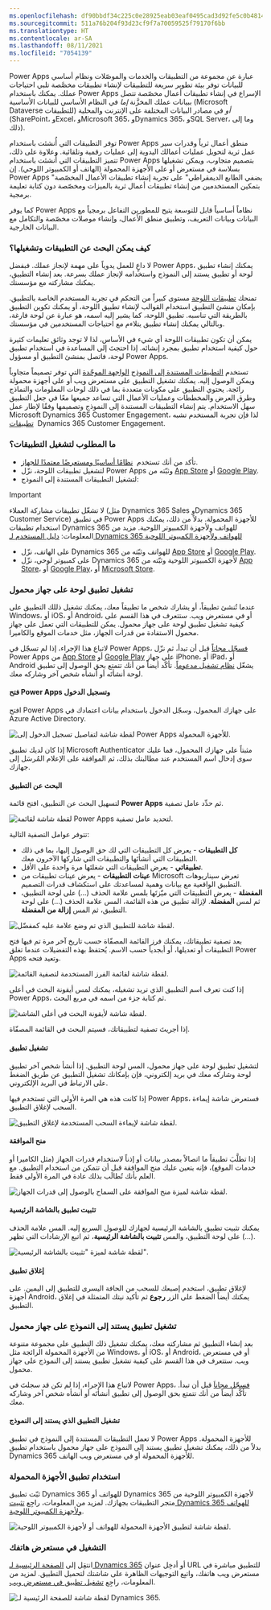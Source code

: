 ```yaml
---
ms.openlocfilehash: df90bbdf34c225c0e28925eab03eaf0495cad3d92fe5c0b4814f95bd34650de0
ms.sourcegitcommit: 511a76b204f93d23cf9f7a70059525f79170f6bb
ms.translationtype: HT
ms.contentlocale: ar-SA
ms.lasthandoff: 08/11/2021
ms.locfileid: "7054139"
---
```

Power Apps عبارة عن مجموعة من التطبيقات والخدمات والموصّلات ونظام أساسي للبيانات توفر بيئة تطوير سريعة للتطبيقات لإنشاء تطبيقات مخصَّصة تلبي احتياجات عملك. يمكنك باستخدام Power Apps الإسراع في إنشاء تطبيقات أعمال مخصّصة تتصل ببيانات عملك المخزَّنة *إما* في النظام الأساسي للبيانات الأساسية (Microsoft Dataverse للتطبيقات) *أو* في مصادر البيانات المختلفة على الإنترنت والمحلية (SharePoint، وExcel، وMicrosoft 365، وDynamics 365، وSQL Server، وما إلى ذلك).

توفر التطبيقات التي أُنشئت باستخدام Power Apps منطق أعمال ثرياً وقدرات سير عمل ثرية لتحويل عمليات أعمالك اليدوية إلى عمليات رقمية وتلقائية. وعلاوة على ذلك، تتميز التطبيقات التي أُنشئت باستخدام Power Apps بتصميم متجاوب، ويمكن تشغيلها بسلاسة في مستعرض أو على الأجهزة المحمولة (الهاتف أو الكمبيوتر اللوحي). إن Power Apps "يضفي الطابع الديمقراطي" على تجربة إنشاء تطبيقات الأعمال المخصّصة بتمكين المستخدمين من إنشاء تطبيقات أعمال ثرية بالميزات ومخصّصة دون كتابة تعليمة برمجية.

كما يوفر Power Apps نظاماً أساسياً قابل للتوسعة يتيح للمطورين التفاعل برمجياً مع البيانات وبيانات التعريف، وتطبيق منطق الأعمال، وإنشاء موصلات مخصّصة والتكامل مع البيانات الخارجية.

### <a name="how-to-find-and-run-apps"></a>كيف يمكن البحث عن التطبيقات وتشغيلها؟

لا داعٍ للعمل يدوياً على مهمة لإنجاز عملك. فبفضل Power Apps، يمكنك إنشاء تطبيق لوحة أو تطبيق يستند إلى النموذج واستخدامه لإنجاز عملك بسرعة. بعد إنشاء التطبيق، يمكنك مشاركته مع مؤسستك.

تمنحك [تطبيقات اللوحة](/powerapps/maker/canvas-apps/getting-started) مستوى كبيراً من التحكم في تجربة المستخدم الخاصة بالتطبيق. بإمكان منشئ التطبيق استخدام القوالب لإنشاء تطبيق اللوحة، أو يمكنك تكوين التطبيق بالطريقة التي تناسبه. تطبيق اللوحة، كما يشير إليه اسمه، هو عبارة عن لوحة فارغة، وبالتالي يمكنك إنشاء تطبيق يتلاءم مع احتياجات المستخدمين في مؤسستك.

يمكن أن تكون تطبيقات اللوحة أي شيء في الأساس، لذا لا توجد وثائق تعليمات كثيرة حول كيفية استخدام تطبيق بمجرد إنشائه. إذا احتجتَ إلى المساعدة في استخدام تطبيق لوحة، فاتصل بمنشئ التطبيق أو مسؤول Power Apps.

تستخدم [التطبيقات المستندة إلى النموذج](/powerapps/maker/model-driven-apps/model-driven-app-overview) [الواجهة الموحّدة](/powerapps/user/unified-interface) التي توفر تصميماً متجاوباً ويمكن الوصول إليه. يمكنك تشغيل التطبيق على مستعرض ويب أو على أجهزة محمولة رائجة. يحتوي التطبيق على مكونات متعددة بما في ذلك لوحات المعلومات والنماذج وطرق العرض والمخططات وعمليات الأعمال التي تساعد جميعها معًا في جعل التطبيق سهل الاستخدام. يتم إنشاء التطبيقات المستندة إلى النموذج وتصميمها وفقًا لإطار عمل Microsoft Dynamics 365 Customer Engagement، لذا فإن تجربة المستخدم تشبه  [تطبيقات](/dynamics365/customer-engagement/basics/business-apps-dynamics-365) Dynamics 365 Customer Engagement.

### <a name="whats-required-to-run-apps"></a>ما المطلوب لتشغيل التطبيقات؟

- تأكد من أنك تستخدم  [نظامًا أساسيًا ومستعرضًا معتمدًا للجهاز](/powerapps/maker/canvas-apps/limits-and-config).
- لتشغيل تطبيقات اللوحة، نزّل Power Apps وثبّته من [App Store](https://itunes.apple.com/app/powerapps/id1047318566?mt=8) أو [Google Play](https://play.google.com/store/apps/details?id=com.microsoft.msapps).
- لتشغيل التطبيقات المستندة إلى النموذج:

> [!IMPORTANT]
> لا تشغّل تطبيقات مشاركة العملاء (مثل Dynamics 365 Sales وDynamics 365 Customer Service) في تطبيق Power Apps للأجهزة المحمولة. بدلاً من ذلك، يمكنك استخدام تطبيقات Dynamics 365 للهواتف ولأجهزة الكمبيوتر اللوحية. مزيد من المعلومات: [دليل المستخدم لـ Dynamics 365 للهواتف ولأجهزة الكمبيوتر اللوحية](/dynamics365/mobile-app/dynamics-365-phones-tablets-users-guide)

  - على الهاتف، نزّل Dynamics 365 للهواتف وثبّته من [App Store](https://itunes.apple.com/app/dynamics-crm-for-phones/id1003997947?ls=1&mt=8) أو [Google Play](https://play.google.com/store/apps/details?id=com.microsoft.crm.crmphone).
  - على كمبيوتر لوحي، نزّل Dynamics 365 لأجهزة الكمبيوتر اللوحية وثبّته من [App Store](https://itunes.apple.com/app/microsoft-dynamics-crm/id678800460?mt=8)، أو [Google Play](https://play.google.com/store/apps/details?id=com.microsoft.crm.crmtablet)، أو [Microsoft Store](https://www.microsoft.com/store/p/microsoft-dynamics-365/9nblggh4rfqp).

### <a name="run-a-canvas-app-on-a-mobile-device"></a>تشغيل تطبيق لوحة على جهاز محمول

عندما تُنشئ تطبيقاً، أو يشارك شخص ما تطبيقاً معك، يمكنك تشغيل ذللك التطبيق على Windows، أو iOS، أو Android، أو في مستعرض ويب. ستتعرف في هذا القسم على كيفية تشغيل تطبيق لوحة على جهاز محمول. يمكن للتطبيقات التي تعمل على جهاز محمول الاستفادة من قدرات الجهاز، مثل خدمات الموقع والكاميرا.

لاتباع هذا الإجراء، إذا لم تسجّل في Power Apps، [فسجّل مجاناً](https://make.powerapps.com/signup?redirect=marketing&email=) قبل أن تبدأ، ثم نزّل Power Apps من [App Store](https://itunes.apple.com/app/powerapps/id1047318566?mt=8) أو [Google Play](https://play.google.com/store/apps/details?id=com.microsoft.msapps) على جهاز iPhone، أو iPad، أو Android يشغّل [نظام تشغيل مدعوماً](/PowerApps/maker/canvas-apps/limits-and-config). تأكّد أيضاً من أنك تتمتع بحق الوصول إلى تطبيق لوحة أنشأتَه أو أنشأه شخص آخر وشاركه معك.

#### <a name="open-power-apps-and-sign-in"></a>فتح Power Apps وتسجيل الدخول

افتح Power Apps على جهازك المحمول، وسجّل الدخول باستخدام بيانات اعتمادك في Azure Active Directory.

![لقطة شاشة لتفاصيل تسجيل الدخول إلى Power Apps للأجهزة المحمولة.](../media/ppm_unit8_1.png)

إذا كان لديك تطبيق Microsoft Authenticator مثبتاً على جهازك المحمول، فما عليك سوى إدخال اسم المستخدم عند مطالبتك بذلك، ثم الموافقة على الإعلام المُرسَل إلى جهازك.

#### <a name="find-the-app"></a>البحث عن التطبيق

لتسهيل البحث عن التطبيق، افتح قائمة **Power Apps** ثم حدِّد عامل تصفية.

![لقطة شاشة لقائمة Power Apps لتحديد عامل تصفية.](../media/ppm_unit8_2.png)

تتوفر عوامل التصفية التالية:

- **كل التطبيقات** - يعرض كل التطبيقات التي لك حق الوصول إليها، بما في ذلك التطبيقات التي أنشأتَها والتطبيقات التي شاركها الآخرون معك.
- **تطبيقاتي** - يعرض التطبيقات التي شغلتَها مرة واحدة على الأقل.
- **عينات التطبيقات** - يعرض عينات تطبيقات من Microsoft تعرض سيناريوهات التطبيق الواقعية مع بيانات وهمية لمساعدتك على استكشاف قدرات التصميم.
- **المفضلة** - يعرض التطبيقات التي ميّزتَها بلمس علامة الحذف (...) على لوحة التطبيق، ثم لمس **المفضلة**. لإزالة تطبيق من هذه القائمة، المس علامة الحذف (...) على لوحة التطبيق، ثم المس **إزالة من المفضلة**.

![لقطة شاشة للتطبيق الذي تم وضع علامة عليه كمفضّل.](../media/ppm_unit8_3.png)

بعد تصفية تطبيقاتك، يمكنك فرز القائمة المصفّاة حسب تاريخ آخر مرة تم فيها فتح التطبيقات أو تعديلها، أو أبجدياً حسب الاسم. يُحتفظ بهذه التفضيلات عندما تغلق Power Apps وتعيد فتحه.

![لقطة شاشة لقائمة الفرز المستخدمة لتصفية القائمة.](../media/ppm_unit8_4.png)

إذا كنت تعرف اسم التطبيق الذي تريد تشغيله، يمكنك لمس أيقونة البحث في أعلى Power Apps، ثم كتابة جزء من اسمه في مربع البحث.

![لقطة شاشة لأيقونة البحث في أعلى الشاشة.](../media/ppm_unit8_5.png)

إذا أجريتَ تصفية لتطبيقاتك، فسيتم البحث في القائمة المصفّاة.

#### <a name="run-an-app"></a>تشغيل تطبيق

لتشغيل تطبيق لوحة على جهاز محمول، المس لوحة التطبيق. إذا أنشأ شخص آخر تطبيق لوحة وشاركه معك في بريد إلكتروني، فإن بإمكانك تشغيل التطبيق عن طريق الضغط على الارتباط في البريد الإلكتروني.

إذا كانت هذه هي المرة الأولى التي تستخدم فيها Power Apps، فستعرض شاشة إيماءة السحب لإغلاق التطبيق.

![لقطة شاشة لإيماءة السحب المستخدمة لإغلاق التطبيق.](../media/ppm_unit8_6.png)

#### <a name="give-consent"></a>منح الموافقة

إذا تطلَّبَ تطبيقاً ما اتصالاً بمصدر بيانات أو إذناً لاستخدام قدرات الجهاز (مثل الكاميرا أو خدمات الموقع)، فإنه يتعين عليك منح الموافقة قبل أن تتمكن من استخدام التطبيق. مع العلم بأنك تُطالَب بذلك عادة في المرة الأولى فقط.

![لقطة شاشة لميزة منح الموافقة على السماح بالوصول إلى قدرات الجهاز.](../media/ppm_unit8_7.png)

#### <a name="pin-an-app-to-the-home-screen"></a>تثبيت تطبيق بالشاشة الرئيسية

يمكنك تثبيت تطبيق بالشاشة الرئيسية لجهازك للوصول السريع إليه. المس علامة الحذف (...) على لوحة التطبيق، والمس **تثبيت بالشاشة الرئيسية**، ثم اتبع الإرشادات التي تظهر.

![لقطة شاشة لميزة "تثبيت بالشاشة الرئيسية".](../media/ppm_unit8_8.png)

#### <a name="close-an-app"></a>إغلاق تطبيق

لإغلاق تطبيق، استخدم إصبعك للسحب من الحافة اليسرى للتطبيق إلى اليمين. على أجهزة Android، يمكنك أيضاً الضغط على الزر **رجوع** ثم تأكيد نيتك المتمثلة في إغلاق التطبيق.

### <a name="run-a-model-driven-app-on-a-mobile-device"></a>تشغيل تطبيق يستند إلى النموذج على جهاز محمول

بعد إنشاء التطبيق ثم مشاركته معك، يمكنك تشغيل ذلك التطبيق على مجموعة متنوعة من الأجهزة المحمولة الرائجة مثل Windows، أو iOS، أو Android، أو في مستعرض ويب. ستتعرف في هذا القسم على كيفية تشغيل تطبيق يستند إلى النموذج على جهاز محمول.

لاتباع هذا الإجراء، إذا لم تكن قد سجلتَ في Power Apps، [فسجّل مجاناَ](https://make.powerapps.com/signup?redirect=marketing&email=) قبل أن تبدأ. تأكّد أيضاً من أنك تتمتع بحق الوصول إلى تطبيق أنشأتَه أو أنشأه شخص آخر وشاركه معك.

#### <a name="run-the-model-driven-app"></a>تشغيل التطبيق الذي يستند إلى النموذج

لا تعمل التطبيقات المستندة إلى النموذج في تطبيق Power Apps للأجهزة المحمولة. بدلاً من ذلك، يمكنك تشغيل تطبيق يستند إلى النموذج على جهاز محمول باستخدام تطبيق Dynamics 365 للأجهزة المحمولة أو في مستعرض ويب الهاتف.

### <a name="use-the-mobile-app"></a>استخدام تطبيق الأجهزة المحمولة

ثبّت تطبيق Dynamics 365 للهواتف أو Dynamics 365 لأجهزة الكمبيوتر اللوحية من متجر التطبيقات بجهازك. لمزيد من المعلومات، راجِع [تثبيت Dynamics 365 للهواتف ولأجهزة الكمبيوتر اللوحية](/dynamics365/customer-engagement/mobile-app/install-dynamics-365-for-phones-and-tablets).

![لقطة شاشة لتطبيق الأجهزة المحمولة للهواتف أو لأجهزة الكمبيوتر اللوحية.](../media/ppm_unit8_9.png)

### <a name="run-in-your-phones-browser"></a>**التشغيل في مستعرض هاتفك**

انتقِل إلى [الصفحة الرئيسية لـ Dynamics 365](https://home.dynamics.com/) أو أدخِل عنوان URL للتطبيق مباشرة في مستعرض ويب هاتفك، واتبِع التوجيهات الظاهرة على شاشتك لتحميل التطبيق. لمزيد من المعلومات، راجِع [تشغيل تطبيق في مستعرض ويب](/powerapps/user/run-app-browser).

![لقطة شاشة للصفحة الرئيسية لـ Dynamics 365.](../media/ppm_unit8_10.png)
